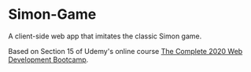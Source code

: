# Simon-Game
A client-side web app that imitates the classic Simon game.

Based on Section 15 of Udemy's online course <a href="https://www.udemy.com/course/the-complete-web-development-bootcamp/">The Complete 2020 Web Development Bootcamp</a>.
